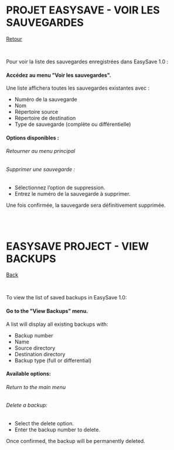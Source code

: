# PROJET EASYSAVE - VOIR LES SAUVEGARDES
[Retour](../UserDocumentation.md)

</br>

Pour voir la liste des sauvegardes enregistrées dans EasySave 1.0 :

#### Accédez au menu "Voir les sauvegardes".
Une liste affichera toutes les sauvegardes existantes avec :

- Numéro de la sauvegarde
- Nom
- Répertoire source
- Répertoire de destination
- Type de sauvegarde (complète ou différentielle)

#### Options disponibles :
###### Retourner au menu principal
###### Supprimer une sauvegarde :
- Sélectionnez l’option de suppression.
- Entrez le numéro de la sauvegarde à supprimer.

Une fois confirmée, la sauvegarde sera définitivement supprimée.

</br>
</br>

# **EASYSAVE PROJECT - VIEW BACKUPS**  
[Back](../UserDocumentation.md)

</br>

To view the list of saved backups in EasySave 1.0:

#### Go to the "View Backups" menu.  
A list will display all existing backups with:

- Backup number  
- Name  
- Source directory  
- Destination directory  
- Backup type (full or differential)

#### Available options:  
###### Return to the main menu  
###### Delete a backup:  
- Select the delete option.  
- Enter the backup number to delete.  

Once confirmed, the backup will be permanently deleted.